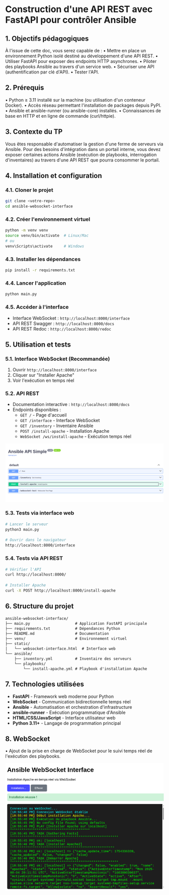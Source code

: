 # Construction d'une API REST avec FastAPI pour contrôler Ansible

## 1. Objectifs pédagogiques

À l'issue de cette doc, vous serez capable de :
• Mettre en place un environnement Python isolé destiné au développement d'une API REST.
• Utiliser FastAPI pour exposer des endpoints HTTP asynchrones.
• Piloter des playbooks Ansible au travers d'un service web.
• Sécuriser une API (authentification par clé d'API).
• Tester l'API.

## 2. Prérequis

• Python ≥ 3.11 installé sur la machine (ou utilisation d'un conteneur Docker).
• Accès réseau permettant l'installation de packages depuis PyPI.
• Ansible et ansible-runner (ou ansible-core) installés.
• Connaissances de base en HTTP et en ligne de commande (curl/httpie).

## 3. Contexte du TP

Vous êtes responsable d'automatiser la gestion d'une ferme de serveurs via Ansible. Pour des besoins d'intégration dans un portail interne, vous devez exposer certaines actions Ansible (exécution de playbooks, interrogation d'inventaires) au travers d'une API REST que pourra consommer le portail.

## 4. Installation et configuration

### 4.1. Cloner le projet
```bash
git clone <votre-repo>
cd ansible-websocket-interface
```

### 4.2. Créer l'environnement virtuel
```bash
python -m venv venv
source venv/bin/activate  # Linux/Mac
# ou
venv\Scripts\activate     # Windows
```

### 4.3. Installer les dépendances
```bash
pip install -r requirements.txt
```

### 4.4. Lancer l'application
```bash
python main.py
```

### 4.5. Accéder à l'interface
- Interface WebSocket : `http://localhost:8000/interface`
- API REST Swagger : `http://localhost:8000/docs`
- API REST Redoc : `http://localhost:8000/redoc`

## 5. Utilisation et tests

### 5.1. Interface WebSocket (Recommandée)
1. Ouvrir `http://localhost:8000/interface`
2. Cliquer sur "Installer Apache"
3. Voir l'exécution en temps réel

### 5.2. API REST
- Documentation interactive : `http://localhost:8000/docs`
- Endpoints disponibles :
  - `GET /` - Page d'accueil
  - `GET /interface` - Interface WebSocket
  - `GET /inventory` - Inventaire Ansible
  - `POST /install-apache` - Installation Apache
  - `WebSocket /ws/install-apache` - Exécution temps réel

![api](./images/1-swagger.png)

### 5.3. Tests via interface web
```bash
# Lancer le serveur
python3 main.py

# Ouvrir dans le navigateur
http://localhost:8000/interface
```

### 5.4. Tests via API REST
```bash
# Vérifier l'API
curl http://localhost:8000/

# Installer Apache
curl -X POST http://localhost:8000/install-apache
```

## 6. Structure du projet
```
ansible-websocket-interface/
├── main.py                    # Application FastAPI principale
├── requirements.txt           # Dépendances Python
├── README.md                  # Documentation
├── venv/                      # Environnement virtuel
├── static/
│   └── websocket-interface.html  # Interface web
└── ansible/
    ├── inventory.yml          # Inventaire des serveurs
    └── playbooks/
        └── install-apache.yml # Playbook d'installation Apache
```

## 7. Technologies utilisées

- **FastAPI** - Framework web moderne pour Python
- **WebSocket** - Communication bidirectionnelle temps réel
- **Ansible** - Automatisation et orchestration d'infrastructure
- **ansible-runner** - Exécution programmatique d'Ansible
- **HTML/CSS/JavaScript** - Interface utilisateur web
- **Python 3.11+** - Langage de programmation principal

## 8. WebSocket

• Ajout de la prise en charge de WebSocket pour le suivi temps réel de l'exécution des playbooks.

![websocket](./images/2-websocket.png)
